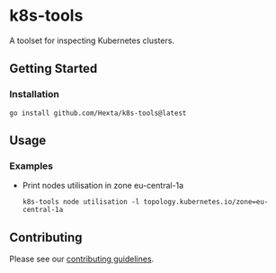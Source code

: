 # k8s-tools

A toolset for inspecting Kubernetes clusters.

## Getting Started

### Installation

```shell
go install github.com/Hexta/k8s-tools@latest
```

## Usage

### Examples

* Print nodes utilisation in zone eu-central-1a
    ```shell
    k8s-tools node utilisation -l topology.kubernetes.io/zone=eu-central-1a
    ```

## Contributing

Please see our [contributing guidelines](CONTRIBUTING.md).

